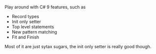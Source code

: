 Play around with C# 9 features, such as 
- Record types
- Init only setter
- Top level statements
- New pattern matching
- Fit and Finish

Most of it are just sytax sugars, the init only setter is really good though.